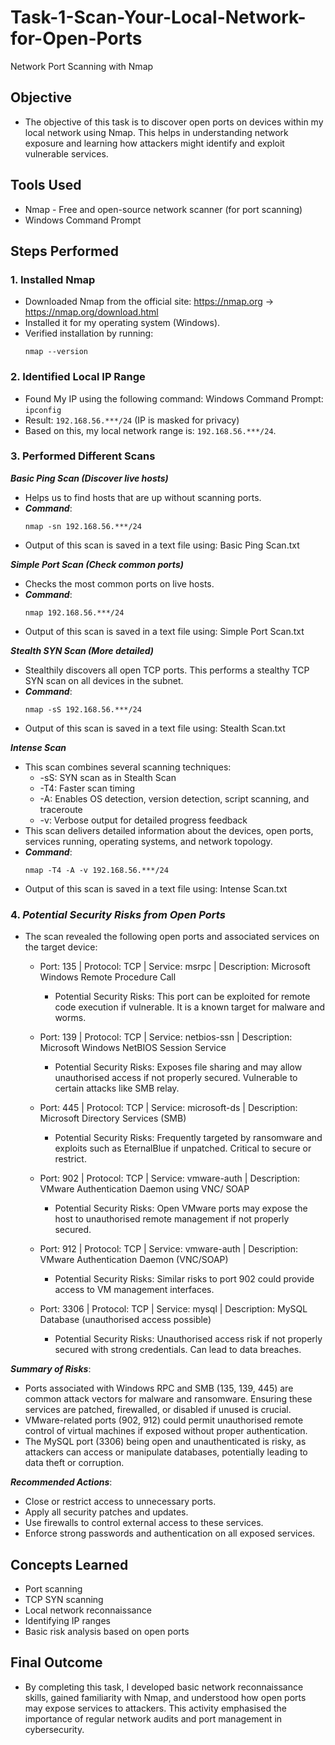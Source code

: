# Task-1-Scan-Your-Local-Network-for-Open-Ports
Network Port Scanning with Nmap

## Objective
- The objective of this task is to discover open ports on devices within my local network using Nmap. This helps in understanding network exposure and learning how attackers might identify and exploit vulnerable services.
  
## Tools Used
- Nmap - Free and open-source network scanner (for port scanning)   
- Windows Command Prompt
  
## Steps Performed
### 1. Installed Nmap
- Downloaded Nmap from the official site: https://nmap.org -> https://nmap.org/download.html  
- Installed it for my operating system (Windows).
- Verified installation by running: 
  ```
  nmap --version
  ```
### 2. Identified Local IP Range  
- Found My IP using the following command: Windows Command Prompt: `ipconfig`
- Result: `192.168.56.***/24` (IP is masked for privacy)
- Based on this, my local network range is: `192.168.56.***/24`.

### 3. Performed Different Scans  
***Basic Ping Scan (Discover live hosts)***  
- Helps us to find hosts that are up without scanning ports.
- ***Command***:
  ```
  nmap -sn 192.168.56.***/24
  ```
- Output of this scan is saved in a text file using: Basic Ping Scan.txt
    
***Simple Port Scan (Check common ports)***  
- Checks the most common ports on live hosts.
- ***Command***:  
  ```
  nmap 192.168.56.***/24
  ```
- Output of this scan is saved in a text file using: Simple Port Scan.txt

***Stealth SYN Scan (More detailed)***  
- Stealthily discovers all open TCP ports. This performs a stealthy TCP SYN scan on all devices in the subnet.
- ***Command***:
  ```
  nmap -sS 192.168.56.***/24
  ```
- Output of this scan is saved in a text file using: Stealth Scan.txt

***Intense Scan***
- This scan combines several scanning techniques:
  - -sS: SYN scan as in Stealth Scan
  - -T4: Faster scan timing
  - -A: Enables OS detection, version detection, script scanning, and traceroute
  - -v: Verbose output for detailed progress feedback
- This scan delivers detailed information about the devices, open ports, services running, operating systems, and network topology.
- ***Command***:
  ```
  nmap -T4 -A -v 192.168.56.***/24
  ```
- Output of this scan is saved in a text file using: Intense Scan.txt  

### 4. ***Potential Security Risks from Open Ports***
- The scan revealed the following open ports and associated services on the target device:  
  - Port: 135 | Protocol: TCP |	Service: msrpc |	Description: Microsoft Windows Remote Procedure Call
    - Potential Security Risks: This port can be exploited for remote code execution if vulnerable. It is a known target for malware and worms.
  
  - Port: 139 | Protocol: TCP |	Service: netbios-ssn |	Description: Microsoft Windows NetBIOS Session Service
    - Potential Security Risks: Exposes file sharing and may allow unauthorised access if not properly secured. Vulnerable to certain attacks like SMB relay.

  - Port: 445 | Protocol: TCP |	Service: microsoft-ds |	Description: Microsoft Directory Services (SMB)
    - Potential Security Risks: Frequently targeted by ransomware and exploits such as EternalBlue if unpatched. Critical to secure or restrict.

  - Port: 902 | Protocol: TCP |	Service: vmware-auth |	Description: VMware Authentication Daemon using VNC/ SOAP
    - Potential Security Risks: Open VMware ports may expose the host to unauthorised remote management if not properly secured.
   
  - Port: 912 | Protocol: TCP |	Service: vmware-auth | Description: VMware Authentication Daemon (VNC/SOAP)
    - Potential Security Risks: Similar risks to port 902 could provide access to VM management interfaces.
   
  - Port: 3306 | Protocol: TCP |	Service: mysql |	Description: MySQL Database (unauthorised access possible)
    - Potential Security Risks: Unauthorised access risk if not properly secured with strong credentials. Can lead to data breaches.
      
***Summary of Risks***:
- Ports associated with Windows RPC and SMB (135, 139, 445) are common attack vectors for malware and ransomware. Ensuring these services are patched, firewalled, or disabled if unused is crucial.  
- VMware-related ports (902, 912) could permit unauthorised remote control of virtual machines if exposed without proper authentication.  
- The MySQL port (3306) being open and unauthenticated is risky, as attackers can access or manipulate databases, potentially leading to data theft or corruption.  

***Recommended Actions***:
- Close or restrict access to unnecessary ports.
- Apply all security patches and updates.
- Use firewalls to control external access to these services.
- Enforce strong passwords and authentication on all exposed services.

## Concepts Learned
- Port scanning  
- TCP SYN scanning  
- Local network reconnaissance  
- Identifying IP ranges  
- Basic risk analysis based on open ports

## Final Outcome
- By completing this task, I developed basic network reconnaissance skills, gained familiarity with Nmap, and understood how open ports may expose services to attackers. This activity emphasised the importance of regular network audits and port management in cybersecurity.
